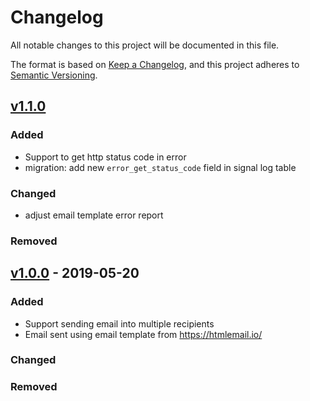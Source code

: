 # Changelog
All notable changes to this project will be documented in this file.

The format is based on [Keep a Changelog](https://keepachangelog.com/en/1.0.0/),
and this project adheres to [Semantic Versioning](https://semver.org/spec/v2.0.0.html).

## [v1.1.0]

### Added
- Support to get http status code in error
- migration: add new `error_get_status_code` field in signal log table

### Changed
- adjust email template error report

### Removed

## [v1.0.0] - 2019-05-20
### Added
- Support sending email into multiple recipients
- Email sent using email template from https://htmlemail.io/

### Changed

### Removed


[v1.1.0]: https://github.com/consigliere/Signal/releases/tag/v1.1.0
[v1.0.0]: https://github.com/consigliere/Signal/releases/tag/v1.0.0
